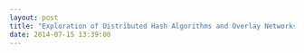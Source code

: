 ```yaml
---
layout: post
title: "Exploration of Distributed Hash Algorithms and Overlay Networks: Pastry"
date: 2014-07-15 13:39:00
---
```

